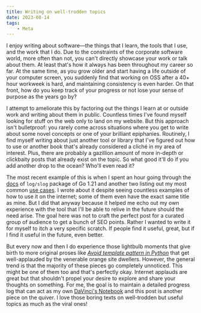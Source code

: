 ```yaml
---
title: Writing on well-trodden topics
date: 2023-08-14
tags:
    - Meta
---
```


I enjoy writing about software—the things that I learn, the tools that I use, and the work
that I do. Due to the constraints of the corporate software world, more often than not, you
can't directly showcase your work or talk about them. At least that's how it always has been
throughout my career so far. At the same time, as you grow older and start having a life
outside of your computer screen, you suddenly find that working on OSS after a 40+ hour
workweek is hard, and maintaining consistency is even harder. On that front, how do you keep
track of your progress or not lose your sense of purpose as the years go by?

I attempt to ameliorate this by factoring out the things I learn at or outside work and
writing about them in public. Countless times I've found myself looking for stuff on the
web only to land on my website. But this approach isn't bulletproof: you rarely come
across situations where you get to write about some novel concepts or one of your brilliant
epiphanies. Routinely, I find myself writing about just another tool or library that I've
figured out how to use or another book that's already considered a cliché in my area of
interest. Plus, there are probably a gazillion amount of more in-depth or clickbaity posts
that already exist on the topic. So what good it'll do if you add another drop to the ocean?
Who'll even read it?

The most recent example of this is when I spent an hour going through the [docs] of
`log/slog` package of Go 1.21 and another two listing out my most common [use cases]. I wrote
about it despite seeing countless examples of how to use it on the internet; some of them
even have the exact same title as mine. But I did that anyway because it helped me echo out
my own experience with the tool that I'll be able to relive in the future should the need
arise. The goal here was not to craft the perfect post for a curated group of audience to
get a bunch of SEO points. Rather I wanted to write it for myself to itch a very specific
scratch. If people find it useful, great, but if I find it useful in the future, even
better.

But every now and then I do experience those lightbulb moments that give birth to more
original proses like *[Avoid template pattern in Python]* that get well-applauded by the
venerable orange site dwellers. However, the general trend is that the majority of these
pieces go completely unnoticed. This might be one of them too and that's perfectly okay.
Internet applauds are great but that shouldn't propel your desire to explore and share your
thoughts on something. For me, the goal is to maintain a detailed progress log that can act
as my own [DaVinci's Notebook] and this post is another piece on the quiver. I love those
boring texts on well-trodden but useful topics as much as the viral ones!

[docs]: https://pkg.go.dev/golang.org/x/exp/slog
[use cases]: ../go/structured_logging_with_slog.md
[avoid template pattern in Python]: ../python/escape_template_pattern.md
[davinci's notebook]: https://www.vam.ac.uk/articles/leonardo-da-vincis-notebooks
